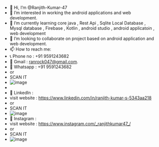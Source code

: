 - 👋 Hi, I’m @Ranjith-Kumar-47
- 👀 I’m interested in working the android applications and web development.
- 🌱 I’m currently learning core java , Rest Api , Sqlite Local Database , Mysql database ,  Firebase , Kotlin , android studio , android applicatoin , web development
- 💞️ I’m looking to collaborate on project based on android application and web development.
- 📫 How to reach me:
- 📞 Phone no : +91 9591243682
- 📧 Gmail : ranrock047@gmail.com.
- 💬 Whatsapp : +91 9591243682
- or 
- SCAN IT
- ![image](https://user-images.githubusercontent.com/113786288/191669543-9bb38662-e4d4-4879-8a45-7243516993b2.png)
- <br/>
- 🔗 LinkedIn : 
- visit website : https://www.linkedin.com/in/ranjith-kumar-s-5343aa218
- or 
- SCAN IT <br/>
- ![image](https://user-images.githubusercontent.com/113786288/191669613-0e04f640-67a0-48e3-801c-c935875a84e2.png)
- 🔗 Instagram : 
- visit website : https://www.instagram.com/_ranjithkumar47_/
- or
- SCAN IT 
- ![image](https://user-images.githubusercontent.com/113786288/191668998-b8b77f26-c304-4803-88d2-c8d5a357d96c.png)


<!---
Ranjith-Kumar-47/Ranjith-Kumar-47 is a ✨ special ✨ repository because its `README.md` (this file) appears on your GitHub profile.
You can click the Preview link to take a look at your changes.
--->
